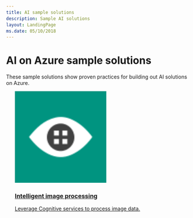 ```yaml
---
title: AI sample solutions
description: Sample AI solutions
layout: LandingPage
ms.date: 05/10/2018
---
```

# AI on Azure sample solutions

These sample solutions show proven practices for building out AI solutions on Azure.

<ul class="panelContent">
<li style="display: flex; flex-direction: column;">
    <a href="./intelligent-apps-image-processing.md" style="display: flex; flex-direction: column; flex: 1 0 auto;">
        <div class="cardSize" style="flex: 1 0 auto; display: flex;">
            <div class="cardPadding" style="display: flex;">
                <div class="card">
                    <div class="cardImageOuter">
                        <div class="cardImage">
                            <img src="./media/computer-vision.svg" height="250px" />
                        </div>
                    </div>
                    <div class="cardText">
                        <h3>Intelligent image processing</h3>
                        <p>Leverage Cognitive services to process image data.</p>
                    </div>
                </div>
            </div>
        </div>
    </a>
</li>
</ul>
